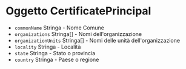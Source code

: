 # Oggetto CertificatePrincipal

* `commonName` Stringa - Nome Comune
* `organizations` Stringa[] - Nomi dell'organizzazione
* `organizationUnits` Stringa[] - Nomi delle unità dell'organizzazione
* `locality` Stringa - Località
* `state` Stringa - Stato o provincia
* `country` Stringa - Paese o regione